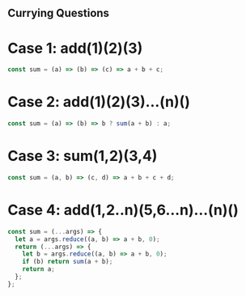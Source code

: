 ## Currying Questions

# Case 1: add(1)(2)(3)

```js
const sum = (a) => (b) => (c) => a + b + c;
```

# Case 2: add(1)(2)(3)…(n)()

```js
const sum = (a) => (b) => b ? sum(a + b) : a;
```

# Case 3: sum(1,2)(3,4)

```js
const sum = (a, b) => (c, d) => a + b + c + d;
```

# Case 4: add(1,2..n)(5,6…n)…(n)()

```js
const sum = (...args) => {
  let a = args.reduce((a, b) => a + b, 0);
  return (...args) => {
    let b = args.reduce((a, b) => a + b, 0);
    if (b) return sum(a + b);
    return a;
  };
};
```
